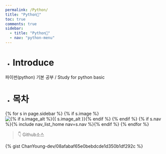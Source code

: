 ```yaml
---
permalink: /Python/
title: "Python🐸"
toc: true
comments: true
sidebar:
  - title: "Python🐸"
  - nav: "python-menu"
---
```


- # Introduce

파이썬(python) 기본 공부 / Study for python basic

- # 목차

{% for s in page.sidebar %}
{% if s.image %}
<img src="{{ s.image | relative_url }}"
             alt="{% if s.image_alt %}{{ s.image_alt }}{% endif %}">
{% endif %}
{% if s.nav %}{% include nav_list_home nav=s.nav %}{% endif %}
{% endfor %}

> 👇 Github소스

{% gist ChanYoung-dev/08afabaf65e0bebdcde1d350b1df292c %}
